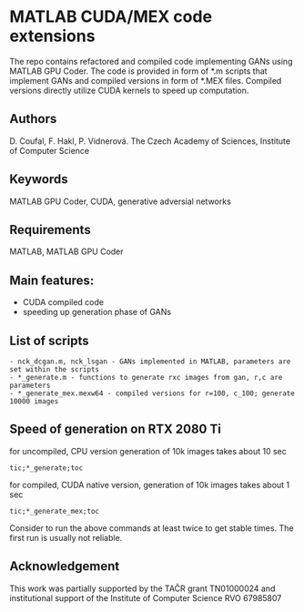 # MATLAB CUDA/MEX code extensions
The repo contains refactored and compiled code implementing GANs using MATLAB GPU Coder.
The code is provided in form of *.m scripts that implement GANs and compiled versions
in form of *.MEX files. Compiled versions directly utilize CUDA kernels to speed up computation.

## Authors
D. Coufal, F. Hakl, P. Vidnerová. The Czech Academy of Sciences, Institute of Computer Science

## Keywords
MATLAB GPU Coder, CUDA, generative adversial networks 

## Requirements
MATLAB, MATLAB GPU Coder

## Main features:
- CUDA compiled code
- speeding up generation phase of GANs

## List of scripts
```
- nck_dcgan.m, nck_lsgan - GANs implemented in MATLAB, parameters are set within the scripts
- *_generate.m - functions to generate rxc images from gan, r,c are parameters
- *_generate_mex.mexw64 - compiled versions for r=100, c_100; generate 10000 images
```

## Speed of generation on RTX 2080 Ti
for uncompiled, CPU version generation of 10k images takes about 10 sec
```
tic;*_generate;toc
```
for compiled, CUDA native version, generation of 10k images takes about 1 sec
```
tic;*_generate_mex;toc
```
Consider to run the above commands at least twice to get stable times.
The first run is usually not reliable.

## Acknowledgement
This work was partially supported by the TAČR grant TN01000024 and institutional support
of the Institute of Computer Science RVO 67985807